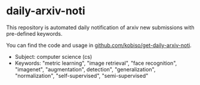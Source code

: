 # daily-arxiv-noti

This repository is automated daily notification of arxiv new submissions with pre-defined keywords.

You can find the code and usage in [github.com/kobiso/get-daily-arxiv-noti](https://github.com/kobiso/get-daily-arxiv-noti).

- Subject: computer science (cs)
- Keywords: "metric learning", "image retrieval", "face recognition", "imagenet", "augmentation", detection", "generalization", "normalization", "self-supervised", "semi-supervised"
